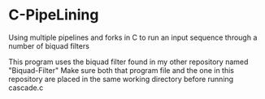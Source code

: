# C-PipeLining
Using multiple pipelines and forks in C to run an input sequence through a number of biquad filters

This program uses the biquad filter found in my other repository named "Biquad-Filter"
Make sure both that program file and the one in this repository are placed in the same working directory before running cascade.c
